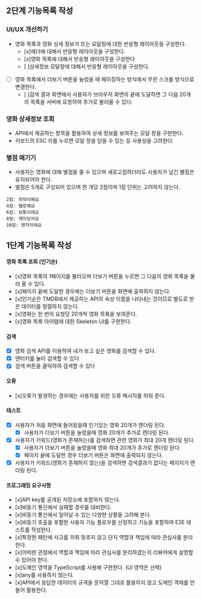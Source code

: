 ## 2단계 기능목록 작성

### UI/UX 개선하기

- 영화 목록과 영화 상세 정보가 뜨는 모달창에 대한 반응형 레이아웃을 구성한다.
  - [x]헤더에 대해서 반응형 레이아웃을 구성한다.
  - [x]영화 목록에 대해서 반응형 레이아웃을 구성한다
  - [ ]상세정보 모달창에 대해서 반응형 레이아웃을 구성한다.
- [ ] 영화 목록에서 더보기 버튼을 눌렀을 때 페이징하는 방식에서 무한 스크롤 방식으로 변경한다.
  - [ ]검색 결과 화면에서 사용자가 브라우저 화면의 끝에 도달하면 그 다음 20개의 목록을 서버에 요청하여 추가로 불러올 수 있다.

### 영화 상세정보 조회

- API에서 제공하는 항목을 활용하여 상세 정보를 보여주는 모달 창을 구현한다.
- 키보드의 ESC 키를 누르면 모달 창을 닫을 수 있는 등 사용성을 고려한다.

### 별점 매기기

- 사용자는 영화에 대해 별점을 줄 수 있으며 새로고침하더라도 사용자가 남긴 별점은 유지되어야 한다.
- 별점은 5개로 구성되어 있으며 한 개당 2점이며 1점 단위는 고려하지 않는다.

```
2점: 최악이예요
4점: 별로예요
6점: 보통이에요
8점: 재미있어요
10점: 명작이에요

```

## 1단계 기능목록 작성

#### 영화 목록 조회 (인기순)

- [x]영화 목록의 1페이지를 불러오며 더보기 버튼을 누르면 그 다음의 영화 목록을 불러 올 수 있다.
- [x]페이지 끝에 도달한 경우에는 더보기 버튼을 화면에 출력하지 않는다.
- [x]인기순은 TMDB에서 제공하는 API의 속성 이름을 나타내는 것이므로 별도로 받은 데이터를 정렬하지 않는다.
- [x]영화는 한 번의 요청당 20개씩 영화 목록을 보여준다.
- [x]영화 목록 아이템에 대한 Skeleton UI를 구현한다.

#### 검색

- [x] 영화 검색 API를 이용하여 내가 보고 싶은 영화를 검색할 수 있다.
- [x] 엔터키를 눌러 검색할 수 있다
- [x] 검색 버튼을 클릭하여 검색할 수 있다

#### 오류

- [x]오류가 발생하는 경우에는 사용자를 위한 오류 메시지를 띄워 준다.

#### 테스트

- [x] 사용자가 처음 화면에 들어왔을때 인기있는 영화 20개가 렌더링 된다.
  - [x] 사용자가 더보기 버튼을 눌렀을때 영화 20개가 추가로 렌더링 된다.
- [x] 사용자가 키워드(영화가 존재하는)를 검색하면 관련 영화가 최대 20개 렌더링 된다.
  - [x] 사용자가 더보기 버튼을 눌렀을때 영화 최대 20개가 추가로 렌더링 돤다.
  - [x] 페이지 끝에 도달한 경우 더보기 버튼은 화면에 출력되지 않는다.
- [x] 사용자가 키워드(영화가 존재하지 않는)을 검색하면 검색결과가 없다는 페이지가 렌더링 된다.

#### 프로그래밍 요구사항

- [x]API key를 공개된 저장소에 포함하지 않는다.
- [x]비동기 통신에서 실패할 경우를 대비한다.
- [x]비동기 통신에서 일어날 수 있는 다양한 상황을 고려해 본다.
- [x]비동기 호출을 포함한 사용자 기능 플로우를 선정하고 기능을 포함하여 E2E 테스트를 작성한다.
- [x]특정한 패턴에 사고를 끼워 맞추지 않고 단지 역할과 책임에 따라 관심사를 분리한다.
- [x]어떠한 관점에서 역할과 책임에 따라 관심사를 분리하였는지 리뷰어에게 설명할 수 있어야 한다.
- [x]도메인 영역을 TypeScript를 사용해 구현한다. (UI 영역은 선택)
- [x]any를 사용하지 않는다.
- [x]API에서 응답한 데이터의 규격을 문자열 그대로 활용하지 않고 도메인 객체를 만들어 활용한다.
